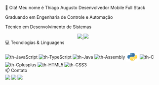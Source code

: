 👋 Olá! Meu nome é Thiago Augusto
Desenvolvedor Mobile Full Stack

Graduando em Engenharia de Controle e Automação

Técnico em Desenvolvimento de Sistemas

<div align="center"> <a href="https://github.com/thsethub"> <img height="180em" src="https://github-readme-stats-eight-theta.vercel.app/api?username=thsethub&show_icons=true&theme=nightowl&include_all_commits=true&count_private=true"/> <img height="180em" src="https://github-readme-stats-eight-theta.vercel.app/api/top-langs/?username=thsethub&layout=compact&langs_count=8&theme=nightowl"/> </a> </div>
💻 Tecnologias & Linguagens
<div style="display: inline_block"><br> <img align="center" alt="th-JavaScript" height="30" width="40" src="https://cdn.jsdelivr.net/gh/devicons/devicon@latest/icons/javascript/javascript-original.svg" /> <img align="center" alt="th-TypeScript" height="30" width="40" src="https://cdn.jsdelivr.net/gh/devicons/devicon@latest/icons/typescript/typescript-original.svg" /> <img align="center" alt="th-Java" height="30" width="40" src="https://cdn.jsdelivr.net/gh/devicons/devicon@latest/icons/java/java-original.svg" /> <img align="center" alt="th-Assembly" height="30" width="40" src="https://cdn.jsdelivr.net/gh/devicons/devicon/icons/linux/linux-original.svg" title="Assembly (representado por Linux)" /> <img align="center" alt="th-Python" height="30" width="40" src="https://raw.githubusercontent.com/devicons/devicon/master/icons/python/python-original.svg" /> <img align="center" alt="th-C" height="30" width="40" src="https://cdn.jsdelivr.net/gh/devicons/devicon/icons/c/c-original.svg" /> <img align="center" alt="th-Cplusplus" height="30" width="40" src="https://cdn.jsdelivr.net/gh/devicons/devicon/icons/cplusplus/cplusplus-original.svg" /> <img align="center" alt="th-HTML5" height="30" width="40" src="https://cdn.jsdelivr.net/gh/devicons/devicon@latest/icons/html5/html5-original.svg" /> <img align="center" alt="th-CSS3" height="30" width="40" src="https://cdn.jsdelivr.net/gh/devicons/devicon@latest/icons/css3/css3-original.svg" /> </div>
📫 Contato
<div> <a href="mailto:thsethub@gmail.com"><img src="https://img.shields.io/badge/-Gmail-%23EA4335?style=for-the-badge&logo=gmail&logoColor=white"></a> <a href="https://www.linkedin.com/in/thiago-augustop" target="_blank"><img src="https://img.shields.io/badge/-LinkedIn-%230077B5?style=for-the-badge&logo=linkedin&logoColor=white"></a> <a href="https://instagram.com/_sp.thiago" target="_blank"><img src="https://img.shields.io/badge/-Instagram-%23E4405F?style=for-the-badge&logo=instagram&logoColor=white"></a> </div>
